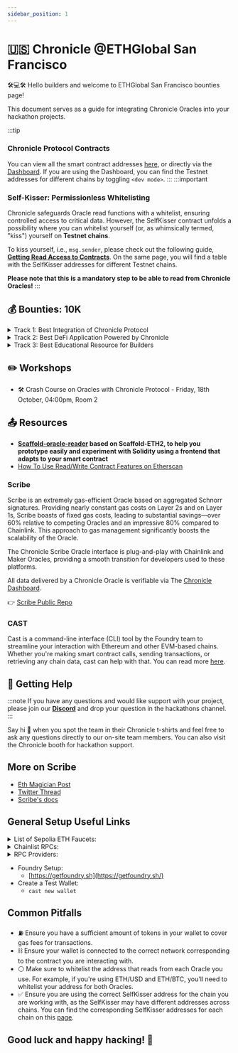 ```yaml
---
sidebar_position: 1
---
```


# 🇺🇸 Chronicle @ETHGlobal San Francisco 

🛠️💻🛠️ Hello builders and welcome to ETHGlobal San Francisco bounties page! 

 This document serves as a guide for integrating Chronicle Oracles into your hackathon projects. 

:::tip
### Chronicle Protocol Contracts
You can view all the smart contract addresses [here](../Developers/testnet.md), or directly via the [Dashboard](https://chroniclelabs.org/dashboard). If you are using the Dashboard, you can find the Testnet addresses for different chains by toggling `<dev mode>`.
:::
:::important
### Self-Kisser: Permissionless Whitelisting

Chronicle safeguards Oracle read functions with a whitelist, ensuring controlled access to critical data. However, the SelfKisser contract unfolds a possibility where you can whitelist yourself (or, as whimsically termed, "kiss") yourself on **Testnet chains**.

To kiss yourself, i.e., `msg.sender`, please check out the following guide, **[Getting Read Access to Contracts](../../Developers/Guides/whitelistAddress.md)**. On the same page, you will find a table with the SelfKisser addresses for different Testnet chains.


**Please note that this is a mandatory step to be able to read from Chronicle Oracles!**
:::


## 💰 Bounties: 10K 

<details>
<summary>Track 1: Best Integration of Chronicle Protocol </summary>

### Track 1: Best Integration of Chronicle Protocol 
Unlock new possibilities with Scribe, Chronicle Protocol's cost-efficient oracles!
Leverage our diverse oracle solutions across 10 supported chains to power your next big idea. Whether you're building a game with dynamic pricing, crafting a reputation system, or designing an advanced analytics dashboard, Chronicle's robust, chain-agnostic infrastructure provides the flexibility and performance to fuel your innovation. Show us what you can create and surprise us with your unique use cases!

- 🥇 1st: $2750
- 🥈 2nd: $2000

### 📜 Qualification rules:

- Each project must use Chronicle Oracles in some form to make a state change on a blockchain, otherwise it will not be eligible. This means that a front end simply reading from Chronicle Oracles doesn't count.
- Deployed contract addresses must be included in your repo’s README. You can deploy your contracts on any of the following chains on Testnet: Ethereum, Arbitrum, Base, Polygon zkEVM, Gnosis Chain (on Mainnet only) , Scroll, zkSync, Optimism, Mantle, Berachain.

### 🎯 Judging Criteria
- Code quality - well organized and readable code will score higher.
- Documentation - the better the documentation the higher the score.
- Extensibility - how easy can a developer use this to build out their own idea?
- DX - does the project provide a high quality developer experience?
- UI/UX - Projects with an intuitive UI will score higher.

### 🏁 Assets to submit:

Make sure to include the following in your project submission:

    1. A public demo URL to your deployed project that judges can test.
    2. A short video that demonstrates your submission (approximately 2-3 minutes).
    3. A public GitHub repository with the code. 
    4. Complete the [Builder Feedback Form](https://forms.gle/SvcS5FsRDjDd5crA7).

</details>

<details>
<summary>Track 2: Best DeFi Application Powered by Chronicle</summary>

### Track 2: Best DeFi Application Powered by Chronicle

Build a DeFi application powered by Chronicle Protocol’s Oracles. Potential examples include lending protocols, decentralized exchanges, yield farming strategies, liquidity pools, stablecoins, prediction markets, decentralized insurance, decentralized credit score applications, trading bots, etc.
The prize will go to the top teams with the best DeFi integration of Chronicle's Scribe cost-efficient Oracles.

- 🥇 1st: $2750
- 🥈 2nd: $2000


### 📜 Qualification rules:

- Each project must use Chronicle Oracles in some form to make a state change on a blockchain, otherwise it will not be eligible. This means that a front end simply reading from Chronicle Oracles doesn't count.
- Deployed contract addresses must be included in your repo’s README. You can deploy your contracts on any of the following chains either on Testnet: Ethereum, Arbitrum, Base, Polygon zkEVM, Gnosis Chain (on Mainnet only), Scroll, zkSync, Optimism, Mantle, Berachain.


### 🎯 Judging Criteria

- Code quality - well organized and readable code will score higher.
- Documentation - the better the documentation the higher the score.
- Extensibility - how easy can a developer use this to build out their own idea?
- DX - does the project provide a high quality developer experience?
- UI/UX - Projects with an intuitive UI will score higher.

### 🏁 Assets to submit:

Make sure to include the following in your project submission:

    1. A public demo URL to your deployed project that judges can test.
    2. A short video that demonstrates your submission (approximately 2-3 minutes).
    3. A public GitHub repository with the code.
    4. Complete the [Builder Feedback Form](https://forms.gle/SvcS5FsRDjDd5crA7).

</details>

<details>
<summary>Track 3: Best Educational Resource for Builders</summary>

## Track 3: Best Scribe Oracles Integration Tutorial

This prize is for the best technical tutorial for developers on integrating Chronicle's Scribe Oracles (https://docs.chroniclelabs.org/Intro/scribe).

- 🥇 1st: $500


### 📜 Qualification rules:
- The submitted material should be your own. Material originating from other sources or generated with AI does not qualify.
- Include the working example associated with the tutorial.
- The tutorial must present a novel approach or solution that is not already available in existing documentation or tutorials.

### 🎯 Judging Criteria

- Accuracy: Information provided should be factually correct and well-researched.
- Clarity: Concepts should be explained clearly and concisely, avoiding unnecessary jargon.
- Extensibility - how easy can a developer use this material to build out their own idea?
- Relevance: The content should be relevant to the target audience and meet their learning needs.
- Practicality: The content should offer practical insights, tips, or steps that the audience can apply.

### 🏁 Assets to submit:

For this track you only need to submit a link to your content and its associated code and to complete the 2-minute [Builder Feedback Form](https://forms.gle/SvcS5FsRDjDd5crA7).


</details>

## ✏️ Workshops

- 🛠️ Crash Course on Oracles with Chronicle Protocol - Friday, 18th October, 04:00pm, Room 2

## 📤 Resources


- **[Scaffold-oracle-reader](https://github.com/chronicleprotocol/scaffold-oracle-reader) based on Scaffold-ETH2, to help you prototype easily and experiment with Solidity using a frontend that adapts to your smart contract**
- [How To Use Read/Write Contract Features on Etherscan](https://info.etherscan.com/how-to-use-read-or-write-contract-features-on-etherscan/)


### Scribe

Scribe is an extremely gas-efficient Oracle based on aggregated Schnorr signatures. Providing nearly constant gas costs on Layer 2s and on Layer 1s, Scribe boasts of fixed gas costs, leading to substantial savings—over 60% relative to competing Oracles and an impressive 80% compared to Chainlink. This approach to gas management significantly boosts the scalability of the Oracle.

The Chronicle Scribe Oracle interface is plug-and-play with Chainlink and Maker Oracles, providing a smooth transition for developers used to these platforms.

All data delivered by a Chronicle Oracle is verifiable via The [Chronicle Dashboard](https://chroniclelabs.org/dashboard).

👉 [Scribe Public Repo](https://github.com/chronicleprotocol/scribe)

### CAST

Cast is a command-line interface (CLI) tool by the Foundry team to streamline your interaction with Ethereum and other EVM-based chains. Whether you're making smart contract calls, sending transactions, or retrieving any chain data, cast can help with that. You can read more [here](https://book.getfoundry.sh/reference/cast/cast).



## 🤝 Getting Help

:::note
If you have any questions and would like support with your project, please join our **[Discord](https://discord.com/invite/CjgvJ9EspJ)** and drop your question in the hackathons channel.
:::

Say hi 👋 when you spot the team in their Chronicle t-shirts and feel free to ask any questions directly to our on-site team members. You can also visit the Chronicle booth for hackathon support.

## More on Scribe
- [Eth Magician Post](https://ethereum-magicians.org/t/an-efficient-schnorr-multi-signature-implementation/15510)
- [Twitter Thread](https://twitter.com/merkleplant_eth/status/1693652385980379593)
- [Scribe's docs](https://github.com/chronicleprotocol/scribe/blob/main/docs/Scribe.md)

## General Setup Useful Links

<details>
<summary>List of Sepolia ETH Faucets:</summary>

    
  - [https://cloud.google.com/application/web3/faucet/ethereum/sepolia](https://cloud.google.com/application/web3/faucet/ethereum/sepolia) - Does not require to have any funds on Mainnet
  - [https://www.alchemy.com/faucets/ethereum-sepolia](https://www.alchemy.com/faucets/ethereum-sepolia)
  - [https://ethglobal.com/faucet](https://ethglobal.com/faucet) - Faucets for different Testnet networks for various chains
  - [https://sepoliafaucet.com/](https://sepoliafaucet.com/)
  </details>

  <details>
<summary>Chainlist RPCs:</summary>

  - [Sepolia](https://chainlist.org/chain/11155111)
  - [Gnosis Mainnet](https://chainlist.org/chain/100)
  - [Mantle Testnet](https://chainlist.org/chain/5003)
  - [Scroll-Sepolia](https://chainlist.org/chain/534351)
  - [Polygon testnet-ZKEVM-mango](https://chainlist.org/chain/1442)

  </details>


<details>
<summary>RPC Providers:</summary>

  - [drpc.org](https://drpc.org/)
  - [nodies](https://www.nodies.app/)
  - [grove](https://www.grove.city/)
  - [blast api](https://blastapi.io/)
  - [ankr](https://www.ankr.com/rpc/)
</details>


- Foundry Setup:
  - [https://getfoundry.sh](https://getfoundry.sh/)
- Create a Test Wallet:
  - `cast new wallet`


## Common Pitfalls

- ⛽️ Ensure you have a sufficient amount of tokens in your wallet to cover gas fees for transactions.
- ⛓️ Ensure your wallet is connected to the correct network corresponding to the contract you are interacting with.
- ⚪️ Make sure to whitelist the address that reads from each Oracle you use. For example, if you're using ETH/USD and ETH/BTC, you'll need to whitelist your address for both Oracles.
- ✅ Ensure you are using the correct SelfKisser address for the chain you are working with, as the SelfKisser may have different addresses across chains. You can find the corresponding SelfKisser addresses for each chain on this [page](../Developers/Guides/whitelistAddress.md). 


## Good luck and happy hacking! 🧙
